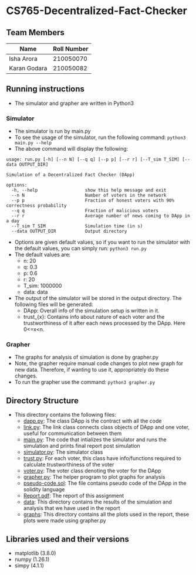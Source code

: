 # CS765-Decentralized-Fact-Checker

## Team Members 
| Name | Roll Number |
| --- | --- |
|Isha Arora | 210050070|
|Karan Godara | 210050082|

## Running instructions
- The simulator and grapher are written in Python3

### Simulator
- The simulator is run by main.py
- To see the usage of the simulator, run the following command:
```python3 main.py --help```
- The above command will display the following:
```
usage: run.py [-h] [--n N] [--q q] [--p p] [--r r] [--T_sim T_SIM] [--data OUTPUT_DIR]

Simulation of a Decentralized Fact Checker (DApp)

options:
  -h, --help                  show this help message and exit
  --n N                       Number of voters in the network
  --p p                       Fraction of honest voters with 90% correctness probability
  --q q                       Fraction of malicious voters 
  --r r                       Average number of news coming to DApp in a day
  --T_sim T_SIM               Simulation time (in s)
  --data OUTPUT_DIR           Output directory
```
- Options are given default values, so if you want to run the simulator with the default values, you can simply run:
```python3 run.py```
- The default values are:
    - n: 20
    - q: 0.3
    - p: 0.6
    - r: 20
    - T_sim: 1000000
    - data: data
- The output of the simulator will be stored in the output directory. The following files will be generated:
    - DApp: Overall info of the simulation setup is written in it.
    - trust_{x}: Contains info about nature of each voter and the trustworthiness of it after each news processed by the DApp. Here 0<=x<n.
### Grapher
- The graphs for analysis of simulation is done by grapher.py
- Note, the grapher require manual code changes to plot new graph for new data. Therefore, if wanting to use it, appropriately do these changes.
- To run the grapher use the command:
```python3 grapher.py``` 

## Directory Structure
- This directory contains the following files:
    - [dapp.py](dapp.py): The class DApp is the contract with all the code
    - [link.py](link.py): The link class connects class objects of DApp and one voter, useful for communication between them
    - [main.py](main.py): The code that intializes the simulator and runs the simulation and prints final report post simulation
    - [simulator.py](simulator.py): The simulator class
    - [trust.py](trust.py): For each voter, this class have info/functions required to calculate trustworthiness of the voter
    - [voter.py](voter.py): The voter class denoting the voter for the DApp
    - [grapher.py](grapher.py): The helper program to plot graphs for analysis
    - [pseudo-code.sol](pseudo-code.sol): The file contains pseudo code of the DApp in the solidity language
    - [Report.pdf](Report.pdf): The report of this assignment
    - [data](results): This directory contains the results of the simulation and analysis that we have used in the report
    - [graphs](graphs): This directory contains all the plots used in the report, these plots were made using grapher.py
 
## Libraries used and their versions
- matplotlib (3.8.0)
- numpy (1.26.1)
- simpy (4.1.1)
